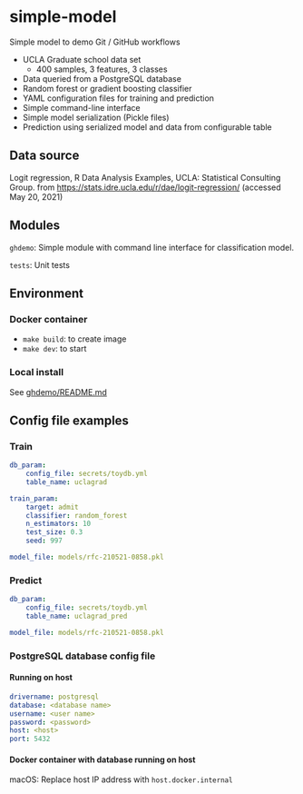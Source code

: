 # simple-model

Simple model to demo Git / GitHub workflows

- UCLA Graduate school data set
  - 400 samples, 3 features, 3 classes
- Data queried from a PostgreSQL database
- Random forest or gradient boosting classifier
- YAML configuration files for training and prediction
- Simple command-line interface
- Simple model serialization (Pickle files)
- Prediction using serialized model and data from configurable table

## Data source

Logit regression, R Data Analysis Examples, UCLA: Statistical Consulting Group.
from https://stats.idre.ucla.edu/r/dae/logit-regression/ (accessed May 20, 2021)


## Modules

`ghdemo`: Simple module with command line interface for classification model.

`tests`: Unit tests

## Environment

### Docker container

- `make build`: to create image
- `make dev`: to start

### Local install

See [ghdemo/README.md](ghdemo/README.md)

## Config file examples

### Train

```yaml
db_param:
    config_file: secrets/toydb.yml
    table_name: uclagrad

train_param:
    target: admit
    classifier: random_forest
    n_estimators: 10
    test_size: 0.3
    seed: 997

model_file: models/rfc-210521-0858.pkl
```

### Predict

```yaml
db_param:
    config_file: secrets/toydb.yml
    table_name: uclagrad_pred

model_file: models/rfc-210521-0858.pkl
```

### PostgreSQL database config file

#### Running on host

```yaml
drivername: postgresql
database: <database name>
username: <user name>
password: <password>
host: <host>
port: 5432
```

#### Docker container with database running on host

macOS: Replace host IP address with `host.docker.internal`
